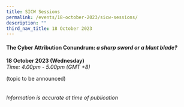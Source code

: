 ```yaml
---
title: SICW Sessions
permalink: /events/18-october-2023/sicw-sessions/
description: ""
third_nav_title: 18 October 2023
---
```

#### **The Cyber Attribution Conundrum: *a sharp sword or a blunt blade?***

**18 October 2023 (Wednesday)**  
*Time: 4.00pm - 5.00pm (GMT +8)*

(topic to be announced)
<br><br><br>
*Information is accurate at time of publication*